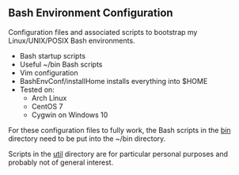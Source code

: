 ## Bash Environment Configuration
Configuration files and associated scripts to bootstrap
my Linux/UNIX/POSIX Bash environments.
* Bash startup scripts
* Useful ~/bin Bash scripts
* Vim configuration
* BashEnvConf/installHome installs everything into $HOME
* Tested on:
  * Arch Linux
  * CentOS 7
  * Cygwin on Windows 10

For these configuration files to fully work, the Bash
scripts in the [bin](bin) directory need to be put into
the ~/bin directory.

Scripts in the [util](util) directory are for particular
personal purposes and probably not of general interest.
